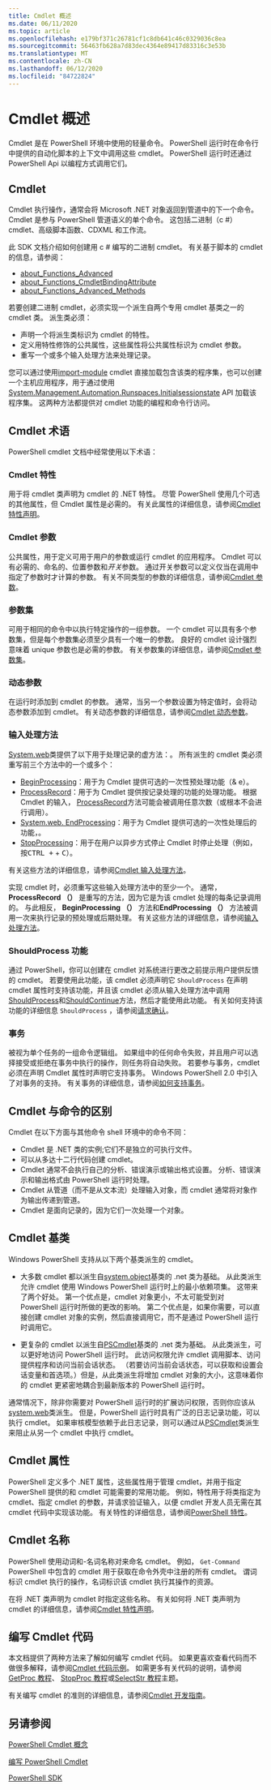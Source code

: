 ```yaml
---
title: Cmdlet 概述
ms.date: 06/11/2020
ms.topic: article
ms.openlocfilehash: e179bf371c26781cf1c8db641c46c0329036c8ea
ms.sourcegitcommit: 56463fb628a7d83dec4364e89417d83316c3e53b
ms.translationtype: MT
ms.contentlocale: zh-CN
ms.lasthandoff: 06/12/2020
ms.locfileid: "84722824"
---
```

# <a name="cmdlet-overview"></a>Cmdlet 概述

Cmdlet 是在 PowerShell 环境中使用的轻量命令。 PowerShell 运行时在命令行中提供的自动化脚本的上下文中调用这些 cmdlet。 PowerShell 运行时还通过 PowerShell Api 以编程方式调用它们。

## <a name="cmdlets"></a>Cmdlet

Cmdlet 执行操作，通常会将 Microsoft .NET 对象返回到管道中的下一个命令。 Cmdlet 是参与 PowerShell 管道语义的单个命令。
这包括二进制（c #） cmdlet、高级脚本函数、CDXML 和工作流。

此 SDK 文档介绍如何创建用 c # 编写的二进制 cmdlet。 有关基于脚本的 cmdlet 的信息，请参阅：

- [about_Functions_Advanced](/powershell/module/microsoft.powershell.core/about/about_functions_advanced)
- [about_Functions_CmdletBindingAttribute](/powershell/module/microsoft.powershell.core/about/about_functions_cmdletbindingattribute)
- [about_Functions_Advanced_Methods](/powershell/module/microsoft.powershell.core/about/about_functions_advanced_methods)

若要创建二进制 cmdlet，必须实现一个派生自两个专用 cmdlet 基类之一的 cmdlet 类。 派生类必须：

- 声明一个将派生类标识为 cmdlet 的特性。
- 定义用特性修饰的公共属性，这些属性将公共属性标识为 cmdlet 参数。
- 重写一个或多个输入处理方法来处理记录。

您可以通过使用[import-module](/powershell/module/microsoft.powershell.core/import-module) cmdlet 直接加载包含该类的程序集，也可以创建一个主机应用程序，用于通过使用[System.Management.Automation.Runspaces.Initialsessionstate](/dotnet/api/System.Management.Automation.Runspaces.InitialSessionState) API 加载该程序集。 这两种方法都提供对 cmdlet 功能的编程和命令行访问。

## <a name="cmdlet-terms"></a>Cmdlet 术语

PowerShell cmdlet 文档中经常使用以下术语：

### <a name="cmdlet-attribute"></a>Cmdlet 特性

用于将 cmdlet 类声明为 cmdlet 的 .NET 特性。 尽管 PowerShell 使用几个可选的其他属性，但 Cmdlet 属性是必需的。 有关此属性的详细信息，请参阅[Cmdlet 特性声明](cmdlet-attribute-declaration.md)。

### <a name="cmdlet-parameter"></a>Cmdlet 参数

公共属性，用于定义可用于用户的参数或运行 cmdlet 的应用程序。 Cmdlet 可以有必需的、命名的、位置参数和*开关*参数。 通过开关参数可以定义仅当在调用中指定了参数时才计算的参数。 有关不同类型的参数的详细信息，请参阅[Cmdlet 参数](cmdlet-parameters.md)。

### <a name="parameter-set"></a>参数集

可用于相同的命令中以执行特定操作的一组参数。 一个 cmdlet 可以具有多个参数集，但是每个参数集必须至少具有一个唯一的参数。 良好的 cmdlet 设计强烈意味着 unique 参数也是必需的参数。
有关参数集的详细信息，请参阅[Cmdlet 参数集](cmdlet-parameter-sets.md)。

### <a name="dynamic-parameter"></a>动态参数

在运行时添加到 cmdlet 的参数。 通常，当另一个参数设置为特定值时，会将动态参数添加到 cmdlet。 有关动态参数的详细信息，请参阅[Cmdlet 动态参数](cmdlet-dynamic-parameters.md)。

### <a name="input-processing-methods"></a>输入处理方法

[System.web](/dotnet/api/System.Management.Automation.Cmdlet)类提供了以下用于处理记录的虚方法：。 所有派生的 cmdlet 类必须重写前三个方法中的一个或多个：

- [BeginProcessing](/dotnet/api/System.Management.Automation.Cmdlet.BeginProcessing)：用于为 Cmdlet 提供可选的一次性预处理功能（& e）。
- [ProcessRecord](/dotnet/api/System.Management.Automation.Cmdlet.ProcessRecord)：用于为 Cmdlet 提供按记录处理的功能的处理功能。 根据 Cmdlet 的输入， [ProcessRecord](/dotnet/api/System.Management.Automation.Cmdlet.ProcessRecord)方法可能会被调用任意次数（或根本不会进行调用）。
- [System.web. EndProcessing](/dotnet/api/System.Management.Automation.Cmdlet.EndProcessing)：用于为 Cmdlet 提供可选的一次性处理后的功能，。
- [StopProcessing](/dotnet/api/System.Management.Automation.Cmdlet.StopProcessing)：用于在用户以异步方式停止 Cmdlet 时停止处理（例如，按<kbd>CTRL +</kbd> + <kbd>C</kbd>）。

有关这些方法的详细信息，请参阅[Cmdlet 输入处理方法](./cmdlet-input-processing-methods.md)。

实现 cmdlet 时，必须重写这些输入处理方法中的至少一个。
通常， **ProcessRecord （）** 是重写的方法，因为它是为该 cmdlet 处理的每条记录调用的。 与此相反， **BeginProcessing （）** 方法和**EndProcessing （）** 方法被调用一次来执行记录的预处理或后期处理。 有关这些方法的详细信息，请参阅[输入处理方法](cmdlet-input-processing-methods.md)。

### <a name="shouldprocess-feature"></a>ShouldProcess 功能

通过 PowerShell，你可以创建在 cmdlet 对系统进行更改之前提示用户提供反馈的 cmdlet。 若要使用此功能，该 cmdlet 必须声明它 `ShouldProcess` 在声明 cmdlet 属性时支持该功能，并且该 cmdlet 必须从输入处理方法中调用[ShouldProcess](/dotnet/api/System.Management.Automation.Cmdlet.ShouldProcess)和[ShouldContinue](/dotnet/api/System.Management.Automation.Cmdlet.ShouldContinue)方法，然后才能使用此功能。 有关如何支持该功能的详细信息 `ShouldProcess` ，请参阅[请求确认](requesting-confirmation-from-cmdlets.md)。

### <a name="transaction"></a>事务

被视为单个任务的一组命令逻辑组。 如果组中的任何命令失败，并且用户可以选择接受或拒绝在事务中执行的操作，则任务将自动失败。 若要参与事务，cmdlet 必须在声明 Cmdlet 属性时声明它支持事务。 Windows PowerShell 2.0 中引入了对事务的支持。 有关事务的详细信息，请参阅[如何支持事务](how-to-support-transactions.md)。

## <a name="how-cmdlets-differ-from-commands"></a>Cmdlet 与命令的区别

Cmdlet 在以下方面与其他命令 shell 环境中的命令不同：

- Cmdlet 是 .NET 类的实例;它们不是独立的可执行文件。
- 可以从多达十二行代码创建 cmdlet。
- Cmdlet 通常不会执行自己的分析、错误演示或输出格式设置。 分析、错误演示和输出格式由 PowerShell 运行时处理。
- Cmdlet 从管道（而不是从文本流）处理输入对象，而 cmdlet 通常将对象作为输出传递到管道。
- Cmdlet 是面向记录的，因为它们一次处理一个对象。

## <a name="cmdlet-base-classes"></a>Cmdlet 基类

Windows PowerShell 支持从以下两个基类派生的 cmdlet。

- 大多数 cmdlet 都以派生自[system.object](/dotnet/api/System.Management.Automation.Cmdlet)基类的 .net 类为基础。
  从此类派生允许 cmdlet 使用 Windows PowerShell 运行时上的最小依赖项集。 这带来了两个好处。 第一个优点是，cmdlet 对象更小，不太可能受到对 PowerShell 运行时所做的更改的影响。 第二个优点是，如果你需要，可以直接创建 cmdlet 对象的实例，然后直接调用它，而不是通过 PowerShell 运行时调用它。

- 更复杂的 cmdlet 以派生自[PSCmdlet](/dotnet/api/System.Management.Automation.PSCmdlet)基类的 .net 类为基础。 从此类派生，可以更好地访问 PowerShell 运行时。 此访问权限允许 cmdlet 调用脚本、访问提供程序和访问当前会话状态。
  （若要访问当前会话状态，可以获取和设置会话变量和首选项。）但是，从此类派生将增加 cmdlet 对象的大小，这意味着你的 cmdlet 更紧密地耦合到最新版本的 PowerShell 运行时。

通常情况下，除非你需要对 PowerShell 运行时的扩展访问权限，否则你应该从[system.web](/dotnet/api/System.Management.Automation.Cmdlet)类派生。
但是，PowerShell 运行时具有广泛的日志记录功能，可以执行 cmdlet。 如果审核模型依赖于此日志记录，则可以通过从[PSCmdlet](/dotnet/api/System.Management.Automation.PSCmdlet)类派生来阻止从另一个 cmdlet 中执行 cmdlet。

## <a name="cmdlet-attributes"></a>Cmdlet 属性

PowerShell 定义多个 .NET 属性，这些属性用于管理 cmdlet，并用于指定 PowerShell 提供的和 cmdlet 可能需要的常用功能。 例如，特性用于将类指定为 cmdlet、指定 cmdlet 的参数，并请求验证输入，以便 cmdlet 开发人员无需在其 cmdlet 代码中实现该功能。 有关特性的详细信息，请参阅[PowerShell 特性](./cmdlet-attributes.md)。

## <a name="cmdlet-names"></a>Cmdlet 名称

PowerShell 使用动词和-名词名称对来命名 cmdlet。 例如， `Get-Command` PowerShell 中包含的 cmdlet 用于获取在命令外壳中注册的所有 cmdlet。 谓词标识 cmdlet 执行的操作，名词标识该 cmdlet 执行其操作的资源。

在将 .NET 类声明为 cmdlet 时指定这些名称。 有关如何将 .NET 类声明为 cmdlet 的详细信息，请参阅[Cmdlet 特性声明](./cmdlet-class-declaration.md)。

## <a name="writing-cmdlet-code"></a>编写 Cmdlet 代码

本文档提供了两种方法来了解如何编写 cmdlet 代码。 如果更喜欢查看代码而不做很多解释，请参阅[Cmdlet 代码示例](./examples-of-cmdlet-code.md)。 如需更多有关代码的说明，请参阅[GetProc 教程](./getproc-tutorial.md)、 [StopProc 教程](./stopproc-tutorial.md)或[SelectStr 教程](./selectstr-tutorial.md)主题。

有关编写 cmdlet 的准则的详细信息，请参阅[Cmdlet 开发指南](./cmdlet-development-guidelines.md)。

## <a name="see-also"></a>另请参阅

[PowerShell Cmdlet 概念](./windows-powershell-cmdlet-concepts.md)

[编写 PowerShell Cmdlet](./writing-a-windows-powershell-cmdlet.md)

[PowerShell SDK](../windows-powershell-reference.md)
